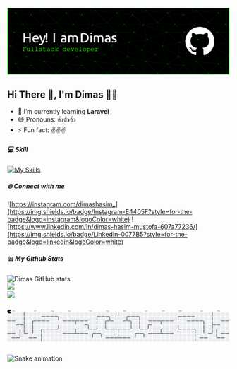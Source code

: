 ![Dimas Hasim Mustofa](img/github-header-1.png)

## Hi There 👋, I'm Dimas 👨‍💻

- 🌱 I’m currently learning **Laravel**
- 😄 Pronouns: 👍👍👍
- ⚡ Fun fact: ✌️✌️✌️
  <br/>

##### 💻 Skill

[![My Skills](https://skillicons.dev/icons?i=html,css,js,php,python,bootstrap,tailwind,react,laravel&theme=dark)](https://skillicons.dev)
<br/>

<!--
<img src="https://img.shields.io/badge/HTML5-E34F26?style=for-the-badge&logo=html5&logoColor=white" />

<img src="https://img.shields.io/badge/CSS3-1572B6?style=for-the-badge&logo=css3&logoColor=white" />

<img src="https://img.shields.io/badge/JavaScript-323330?style=for-the-badge&logo=javascript&logoColor=F7DF1E" />

<img src="https://img.shields.io/badge/PHP-777BB4?style=for-the-badge&logo=php&logoColor=white" />

<img src="https://img.shields.io/badge/Python-FFD43B?style=for-the-badge&logo=python&logoColor=blue" />

<img src="https://img.shields.io/badge/Bootstrap-563D7C?style=for-the-badge&logo=bootstrap&logoColor=white" />

<img src="https://img.shields.io/badge/Tailwind_CSS-38B2AC?style=for-the-badge&logo=tailwind-css&logoColor=white" />

<img src="https://img.shields.io/badge/React-20232A?style=for-the-badge&logo=react&logoColor=61DAFB" />

<img src="https://img.shields.io/badge/Laravel-FF2D20?style=for-the-badge&logo=laravel&logoColor=white" />

-->

##### 🌐 Connect with me

![https://instagram.com/dimashasim_](https://img.shields.io/badge/Instagram-E4405F?style=for-the-badge&logo=instagram&logoColor=white) ![https://www.linkedin.com/in/dimas-hasim-mustofa-607a77236/](https://img.shields.io/badge/LinkedIn-0077B5?style=for-the-badge&logo=linkedin&logoColor=white)
<br/>

##### 📊 My Github Stats

![Dimas GitHub stats](https://github-readme-stats.vercel.app/api?username=saitampool&show_icons=true&theme=merko)<br/>
![](https://nirzak-streak-stats.vercel.app/?user=Saitampool&theme=vision-friendly-dark&hide_border=false)<br/>
![](https://github-readme-stats.vercel.app/api/top-langs/?username=Saitampool&theme=vision-friendly-dark&hide_border=false&include_all_commits=true&count_private=false&layout=compact)<br/>

###

<picture>
  <source media="(prefers-color-scheme: dark)" srcset="https://raw.githubusercontent.com/saitampool/saitampool/output/pacman-contribution-graph-dark.svg">
  <source media="(prefers-color-scheme: light)" srcset="https://raw.githubusercontent.com/saitampool/saitampool/output/pacman-contribution-graph.svg">
  <img alt="pacman contribution graph" src="https://raw.githubusercontent.com/saitampool/saitampool/output/pacman-contribution-graph.svg">
</picture>

###

<img src="https://raw.githubusercontent.com/saitampool/saitampool/output/snake.svg" alt="Snake animation" />
